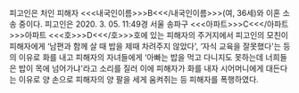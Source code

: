피고인은 처인 피해자 <<<내국인이름>>>B<<</내국인이름>>>(여, 36세)와 이혼 소송 중이다.
피고인은 2020. 3. 05. 11:49경 서울 송파구 <<<아파트>>>C<<</아파트>>>아파트 <<<호>>>D<<</호>>>호에 있는 피해자의 주거지에서 피고인의 모친이 피해자에게 ‘남편과 함께 살 때 밥을 제때 차려주지 않았다', ‘자식 교육을 잘못했다'는 등의 이유로 화를 내고 피해자의 자녀들에게 ‘아빠는 밥을 먹고 다니지도 못하는데 너희들은 밥이 목에 넘어가냐'라고 소리를 질러 이에 피해자가 화를 내자 시어머니에게 대든다는 이유로 양 손으로 피해자의 양 팔을 세게 움켜쥐는 등 피해자를 폭행하였다.